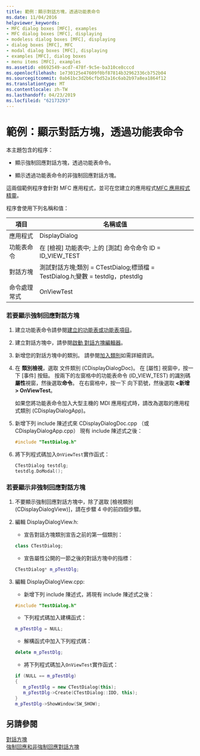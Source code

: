 ```yaml
---
title: 範例：顯示對話方塊，透過功能表命令
ms.date: 11/04/2016
helpviewer_keywords:
- MFC dialog boxes [MFC], examples
- MFC dialog boxes [MFC], displaying
- modeless dialog boxes [MFC], displaying
- dialog boxes [MFC], MFC
- modal dialog boxes [MFC], displaying
- examples [MFC], dialog boxes
- menu items [MFC], examples
ms.assetid: e8692549-acd7-478f-9c5e-ba310ce8cccd
ms.openlocfilehash: 1e730125e47609f0bf87814b32962336cb752b04
ms.sourcegitcommit: 0ab61bc3d2b6cfbd52a16c6ab2b97a8ea1864f12
ms.translationtype: MT
ms.contentlocale: zh-TW
ms.lasthandoff: 04/23/2019
ms.locfileid: "62173293"
---
```

# <a name="example-displaying-a-dialog-box-via-a-menu-command"></a>範例：顯示對話方塊，透過功能表命令

本主題包含的程序：

- 顯示強制回應對話方塊，透過功能表命令。

- 顯示透過功能表命令的非強制回應對話方塊。

這兩個範例程序會針對 MFC 應用程式，並可在您建立的應用程式[MFC 應用程式精靈](../mfc/reference/mfc-application-wizard.md)。

程序會使用下列名稱和值：

|項目|名稱或值|
|----------|-------------------|
|應用程式|DisplayDialog|
|功能表命令|在 [檢視] 功能表中; 上的 [測試] 命令命令 ID = ID_VIEW_TEST|
|對話方塊|測試對話方塊;類別 = CTestDialog;標頭檔 = TestDialog.h;變數 = testdlg，ptestdlg|
|命令處理常式|OnViewTest|

### <a name="to-display-a-modal-dialog-box"></a>若要顯示強制回應對話方塊

1. 建立功能表命令請參閱[建立的功能表或功能表項目](../windows/creating-a-menu.md)。

1. 建立對話方塊中，請參閱[啟動 對話方塊編輯器](../windows/creating-a-new-dialog-box.md)。

1. 新增您的對話方塊中的類別。 請參閱[加入類別](../ide/adding-a-class-visual-cpp.md)如需詳細資訊。

1. 在 **類別檢視**，選取 文件類別 (CDisplayDialogDoc)。 在 [屬性]  視窗中，按一下 [事件]  按鈕。 按兩下的左窗格中的功能表命令 (ID_VIEW_TEST) 的識別碼**屬性**視窗，然後選取**命令**。 在右窗格中，按一下 向下箭號，然後選取 **\<新增 > OnViewTest**。

   如果您將功能表命令加入大型主機的 MDI 應用程式時，請改為選取的應用程式類別 (CDisplayDialogApp)。

1. 新增下列 include 陳述式來 CDisplayDialogDoc.cpp （或 CDisplayDialogApp.cpp） 現有 include 陳述式之後：

   ```cpp
   #include "TestDialog.h"
   ```

1. 將下列程式碼加入`OnViewTest`實作函式：

   ```cpp
   CTestDialog testdlg;
   testdlg.DoModal();  
   ```

### <a name="to-display-a-modeless-dialog-box"></a>若要顯示非強制回應對話方塊

1. 不要顯示強制回應對話方塊中，除了選取 [檢視類別 (CDisplayDialogView)]，請在步驟 4 中的前四個步驟。

1. 編輯 DisplayDialogView.h:

   - 宣告對話方塊類別宣告之前的第一個類別：

   ```cpp
   class CTestDialog;
   ```

   - 宣告屬性公開的一節之後的對話方塊中的指標：

   ```cpp
   CTestDialog* m_pTestDlg;
   ```

1. 編輯 DisplayDialogView.cpp:

   - 新增下列 include 陳述式，將現有 include 陳述式之後：

   ```cpp
   #include "TestDialog.h"
   ```

   - 下列程式碼加入建構函式：

   ```cpp
   m_pTestDlg = NULL;
   ```

   - 解構函式中加入下列程式碼：

   ```cpp
   delete m_pTestDlg;
   ```

   - 將下列程式碼加入`OnViewTest`實作函式：

   ```cpp
   if (NULL == m_pTestDlg)
   {
      m_pTestDlg = new CTestDialog(this);
      m_pTestDlg->Create(CTestDialog::IDD, this);
   }
   m_pTestDlg->ShowWindow(SW_SHOW); 
   ```

## <a name="see-also"></a>另請參閱

[對話方塊](../mfc/dialog-boxes.md)<br/>
[強制回應和非強制回應對話方塊](../mfc/modal-and-modeless-dialog-boxes.md)
